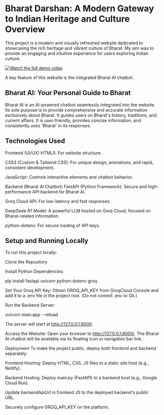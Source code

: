 <h1>Bharat Darshan: A Modern Gateway to Indian Heritage and Culture
Overview</h1>
This project is a modern and visually refreshed website dedicated to showcasing the rich heritage and vibrant culture of Bharat. My aim was to provide an engaging and intuitive experience for users exploring Indian culture.

[![Watch the full demo video](https://img.youtube.com/vi/fII9_hPRFzM/hqdefault.jpg)](https://www.youtube.com/watch?v=fII9_hPRFzM)

A key feature of this website is the integrated Bharat AI chatbot.

<h2>Bharat AI: Your Personal Guide to Bharat</h2>
Bharat AI is an AI-powered chatbot seamlessly integrated into the website. Its sole purpose is to provide comprehensive and accurate information exclusively about Bharat. It guides users on Bharat's history, traditions, and current affairs. It is user-friendly, provides concise information, and consistently uses 'Bharat' in its responses.

<h2>Technologies Used</h2>
Frontend (UI/UX)
HTML5: For website structure.

CSS3 (Custom & Tailwind CSS): For unique design, animations, and rapid, consistent development.

JavaScript: Controls interactive elements and chatbot behavior.

Backend (Bharat AI Chatbot)
FastAPI (Python Framework): Secure and high-performance API backend for Bharat AI.

Groq Cloud API: For low-latency and fast responses.

DeepSeek-R1 Model: A powerful LLM hosted on Groq Cloud, focused on Bharat-related information.

python-dotenv: For secure loading of API keys.

<h2>Setup and Running Locally</h2>
To run this project locally:

Clone the Repository

Install Python Dependencies:

pip install fastapi uvicorn python-dotenv groq

Set Your Groq API Key: Obtain GROQ_API_KEY from GroqCloud Console and add it to a .env file in the project root. (Do not commit .env to Git.)

Run the Backend Server:

uvicorn main:app --reload

The server will start at http://127.0.0.1:8000.

Access the Website: Open your browser to http://127.0.0.1:8000/. The Bharat AI chatbot will be available via its floating icon or navigation bar link.

Deployment
To make the project public, deploy both frontend and backend separately:

Frontend Hosting: Deploy HTML, CSS, JS files to a static site host (e.g., Netlify).

Backend Hosting: Deploy main.py (FastAPI) to a backend host (e.g., Google Cloud Run).

Update backendApiUrl in frontend JS to the deployed backend's public URL.

Securely configure GROQ_API_KEY on the platform.

